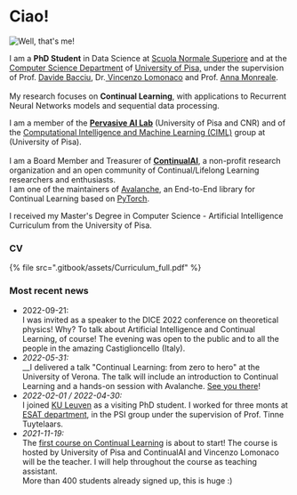 # Ciao!

![Well, that's me!](.gitbook/assets/me-pontediavolo\_square\_small.jpg)

I am a **PhD Student** in Data Science at [Scuola Normale Superiore](https://www.sns.it/it) and at the [Computer Science Department](https://www.sns.it) of [University of Pisa,](https://www.unipi.it/) under the supervision of Prof. [Davide Bacciu](http://pages.di.unipi.it/bacciu/), Dr.[ Vincenzo Lomonaco](https://www.vincenzolomonaco.com/) and Prof. [Anna Monreale](http://pages.di.unipi.it/amonreale/).\
\
My research focuses on **Continual Learning**, with applications to Recurrent Neural Networks models and sequential data processing.

I am a member of the [**Pervasive AI Lab**](http://pai.di.unipi.it/) (University of Pisa and CNR) and of the [Computational Intelligence and Machine Learning (CIML)](https://ciml.di.unipi.it/) group at (University of Pisa).\
\
I am a Board Member and Treasurer of [**ContinualAI**](https://www.continualai.org/), a non-profit research organization and an open community of Continual/Lifelong Learning researchers and enthusiasts.\
I am one of the maintainers of [Avalanche](https://avalanche.continualai.org/), an End-to-End library for Continual Learning based on [PyTorch](https://pytorch.org/).

I received my Master's Degree in Computer Science - Artificial Intelligence Curriculum from the University of Pisa.

### CV

{% file src=".gitbook/assets/Curriculum_full.pdf" %}

### Most recent news

* 2022-09-21:\
  I was invited as a speaker to the DICE 2022 conference on theoretical physics! Why? To talk about Artificial Intelligence and Continual Learning, of course! The evening was open to the public and to all the people in the amazing Castiglioncello (Italy).
* _2022-05-31:_\
  __I delivered a talk "Continual Learning: from zero to hero" at the University of Verona. The talk will include an introduction to Continual Learning and a hands-on session with Avalanche. [See you there](https://www.eventbrite.com/e/biglietti-continual-learning-from-zero-to-hero-344069389807)!
* _2022-02-01 / 2022-04-30:_\
  I joined [KU Leuven](https://www.kuleuven.be/kuleuven/) as a visiting PhD student. I worked for three monts at [ESAT department](https://www.esat.kuleuven.be/), in the PSI group under the supervision of Prof. Tinne Tuytelaars.
* _2021-11-19:_\
  The [first course on Continual Learning](https://course.continualai.org/) is about to start! The course is hosted by University of Pisa and ContinualAI and Vincenzo Lomonaco will be the teacher. I will help throughout the course as teaching assistant.\
  More than 400 students already signed up, this is huge :)
